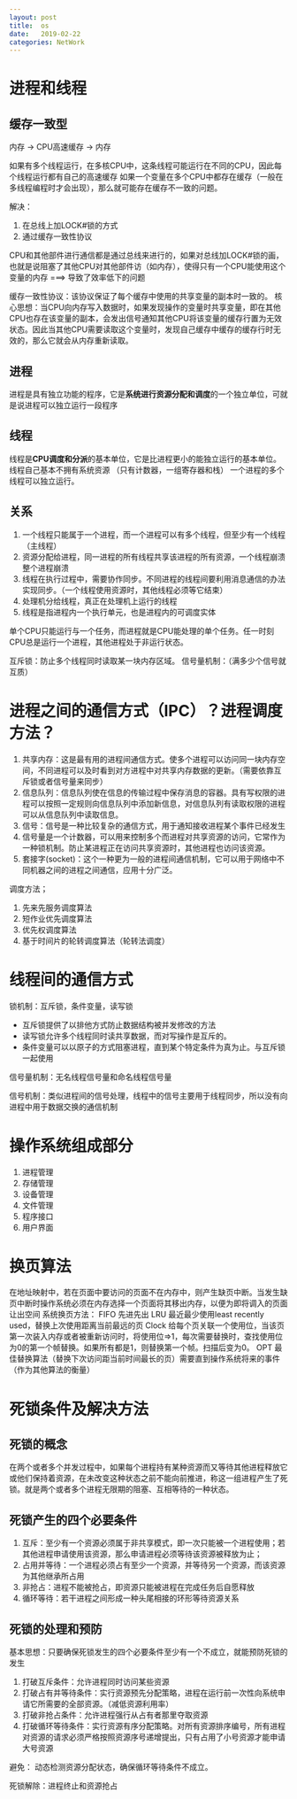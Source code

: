 ```yaml
---
layout: post
title:  os
date:   2019-02-22
categories: NetWork 
---
```


# 进程和线程

## 缓存一致型
内存 -> CPU高速缓存 -> 内存

如果有多个线程运行，在多核CPU中，这条线程可能运行在不同的CPU，因此每个线程运行都有自己的高速缓存
如果一个变量在多个CPU中都存在缓存（一般在多线程编程时才会出现），那么就可能存在缓存不一致的问题。

解决：
1. 在总线上加LOCK#锁的方式
2. 通过缓存一致性协议

CPU和其他部件进行通信都是通过总线来进行的，如果对总线加LOCK#锁的画，也就是说阻塞了其他CPU对其他部件访（如内存），使得只有一个CPU能使用这个变量的内存 ===> 导致了效率低下的问题

缓存一致性协议：该协议保证了每个缓存中使用的共享变量的副本时一致的。
核心思想：当CPU向内存写入数据时，如果发现操作的变量时共享变量，即在其他CPU也存在该变量的副本，会发出信号通知其他CPU将该变量的缓存行置为无效状态。因此当其他CPU需要读取这个变量时，发现自己缓存中缓存的缓存行时无效的，那么它就会从内存重新读取。

## 进程
进程是具有独立功能的程序，它是**系统进行资源分配和调度**的一个独立单位，可就是说进程可以独立运行一段程序

## 线程
线程是**CPU调度和分派**的基本单位，它是比进程更小的能独立运行的基本单位。线程自己基本不拥有系统资源
（只有计数器，一组寄存器和栈）
一个进程的多个线程可以独立运行。
## 关系
1. 一个线程只能属于一个进程，而一个进程可以有多个线程，但至少有一个线程（主线程）
2. 资源分配给进程，同一进程的所有线程共享该进程的所有资源，一个线程崩溃整个进程崩溃
3. 线程在执行过程中，需要协作同步。不同进程的线程间要利用消息通信的办法实现同步。（一个线程使用资源时，其他线程必须等它结束）
4. 处理机分给线程，真正在处理机上运行的线程
5. 线程是指进程内一个执行单元，也是进程内的可调度实体

单个CPU只能运行与一个任务，而进程就是CPU能处理的单个任务。任一时刻CPU总是运行一个进程，其他进程处于非运行状态。

互斥锁：防止多个线程同时读取某一块内存区域。
信号量机制：（满多少个信号就互质）

# 进程之间的通信方式（IPC）？进程调度方法？
1. 共享内存：这是最有用的进程间通信方式。使多个进程可以访问同一块内存空间，不同进程可以及时看到对方进程中对共享内存数据的更新。（需要依靠互斥锁或者信号量来同步）
2. 信息队列：信息队列使在信息的传输过程中保存消息的容器。具有写权限的进程可以按照一定规则向信息队列中添加新信息，对信息队列有读取权限的进程可以从信息队列中读取信息。
3. 信号：信号是一种比较复杂的通信方式，用于通知接收进程某个事件已经发生
4. 信号量是一个计数器，可以用来控制多个而进程对共享资源的访问，它常作为一种锁机制。防止某进程正在访问共享资源时，其他进程也访问该资源。
5. 套接字(socket)：这个一种更为一般的进程间通信机制，它可以用于网络中不同机器之间的进程之间通信，应用十分广泛。

调度方法；
1. 先来先服务调度算法
2. 短作业优先调度算法
3. 优先权调度算法
4. 基于时间片的轮转调度算法（轮转法调度）



# 线程间的通信方式
锁机制：互斥锁，条件变量，读写锁

- 互斥锁提供了以排他方式防止数据结构被并发修改的方法
- 读写锁允许多个线程同时读共享数据，而对写操作是互斥的。
- 条件变量可以以原子的方式阻塞进程，直到某个特定条件为真为止。与互斥锁一起使用

信号量机制：无名线程信号量和命名线程信号量

信号机制：类似进程间的信号处理，线程中的信号主要用于线程同步，所以没有向进程中用于数据交换的通信机制

# 操作系统组成部分
1. 进程管理
2. 存储管理
3. 设备管理
4. 文件管理
5. 程序接口
6. 用户界面

# 换页算法
在地址映射中，若在页面中要访问的页面不在内存中，则产生缺页中断。当发生缺页中断时操作系统必须在内存选择一个页面将其移出内存，以便为即将调入的页面让出空间
系统换页方法：
FIFO 先进先出
LRU 最近最少使用least recently used，替换上次使用距离当前最远的页
Clock 给每个页关联一个使用位，当该页第一次装入内存或者被重新访问时，将使用位=>1，每次需要替换时，查找使用位为0的第一个帧替换。如果所有都是1，则替换第一个帧。扫描后变为0。
OPT 最佳替换算法（替换下次访问距当前时间最长的页）需要直到操作系统将来的事件（作为其他算法的衡量）

# 死锁条件及解决方法

## 死锁的概念
在两个或者多个并发过程中，如果每个进程持有某种资源而又等待其他进程释放它或他们保持着资源，在未改变这种状态之前不能向前推进，称这一组进程产生了死锁。就是两个或者多个进程无限期的阻塞、互相等待的一种状态。

## 死锁产生的四个必要条件
1. 互斥：至少有一个资源必须属于非共享模式，即一次只能被一个进程使用；若其他进程申请使用该资源，那么申请进程必须等待该资源被释放为止；
2. 占用并等待：一个进程必须占有至少一个资源，并等待另一个资源，而该资源为其他继承所占用
3. 非抢占：进程不能被抢占，即资源只能被进程在完成任务后自愿释放
4. 循环等待：若干进程之间形成一种头尾相接的环形等待资源关系

## 死锁的处理和预防
基本思想：只要确保死锁发生的四个必要条件至少有一个不成立，就能预防死锁的发生
1. 打破互斥条件：允许进程同时访问某些资源
2. 打破占有并等待条件：实行资源预先分配策略，进程在运行前一次性向系统申请它所需要的全部资源。（减低资源利用率）
3. 打破非抢占条件：允许进程强行从占有者那里夺取资源
4. 打破循环等待条件：实行资源有序分配策略。对所有资源排序编号，所有进程对资源的请求必须严格按照资源序号递增提出，只有占用了小号资源才能申请大号资源


避免：
动态检测资源分配状态，确保循环等待条件不成立。

死锁解除：进程终止和资源抢占